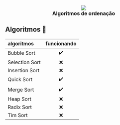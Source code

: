 <h3 align="center">
  <img src="https://img.icons8.com/nolan/2x/flow-chart.png"/>
  <br/>
  <b>Algoritmos de ordenação</b>
</h3>

## Algoritmos :memo:

| algoritmos     |    funcionando     |
| :------------- | :----------------: |
| Bubble Sort    | :heavy_check_mark: |
| Selection Sort |        :x:         |
| Insertion Sort |        :x:         |
| Quick Sort     | :heavy_check_mark: |
| Merge Sort     | :heavy_check_mark: |
| Heap Sort      |        :x:         |
| Radix Sort     |        :x:         |
| Tim Sort       |        :x:         |

